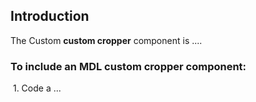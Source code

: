 ## Introduction

The Custom **custom cropper** component is ....

### To include an MDL **custom cropper** component:

&nbsp;1. Code a ...
